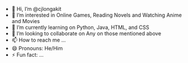 - 👋 Hi, I’m @cjlongakit
- 👀 I’m interested in Online Games, Reading Novels and Watching Anime and Movies
- 🌱 I’m currently learning on Python, Java, HTML, and CSS
- 💞️ I’m looking to collaborate on Any on those mentioned above
- 📫 How to reach me ...
- 😄 Pronouns: He/Him
- ⚡ Fun fact: ...

<!---
cjlongakit/cjlongakit is a ✨ special ✨ repository because its `README.md` (this file) appears on your GitHub profile.
You can click the Preview link to take a look at your changes.
--->

